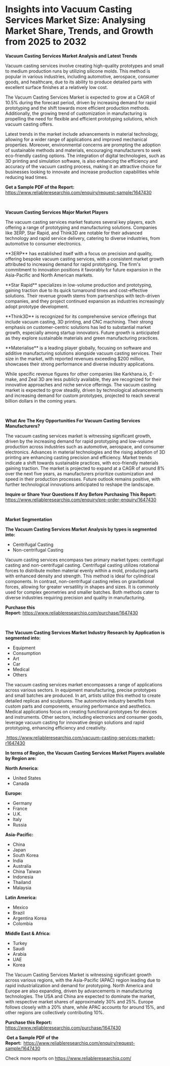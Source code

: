 <p><h1>Insights into Vacuum Casting Services Market Size: Analysing Market Share, Trends, and Growth from 2025 to 2032</h1></p><p><strong>Vacuum Casting Services Market Analysis and Latest Trends</strong></p>
<p><p>Vacuum casting services involve creating high-quality prototypes and small to medium production runs by utilizing silicone molds. This method is popular in various industries, including automotive, aerospace, consumer goods, and healthcare, due to its ability to produce detailed parts with excellent surface finishes at a relatively low cost.</p><p>The Vacuum Casting Services Market is expected to grow at a CAGR of 10.5% during the forecast period, driven by increasing demand for rapid prototyping and the shift towards more efficient production methods. Additionally, the growing trend of customization in manufacturing is propelling the need for flexible and efficient prototyping solutions, which vacuum casting offers. </p><p>Latest trends in the market include advancements in material technology, allowing for a wider range of applications and improved mechanical properties. Moreover, environmental concerns are prompting the adoption of sustainable methods and materials, encouraging manufacturers to seek eco-friendly casting options. The integration of digital technologies, such as 3D printing and simulation software, is also enhancing the efficiency and accuracy of the vacuum casting process, making it an attractive choice for businesses looking to innovate and increase production capabilities while reducing lead times.</p></p>
<p><strong>Get a Sample PDF of the Report:&nbsp;</strong> <a href="https://www.reliableresearchiq.com/enquiry/request-sample/1647430?utm_campaign=3027&utm_medium=2&utm_source=Github&utm_content=ia&utm_term=10032025&utm_id=vacuum-casting-services">https://www.reliableresearchiq.com/enquiry/request-sample/1647430</a></p>
<p>&nbsp;</p>
<p><strong>Vacuum Casting Services Major Market Players</strong></p>
<p><p>The vacuum casting services market features several key players, each offering a range of prototyping and manufacturing solutions. Companies like 3ERP, Star Rapid, and Think3D are notable for their advanced technology and rapid service delivery, catering to diverse industries, from automotive to consumer electronics.</p><p>**3ERP** has established itself with a focus on precision and quality, offering bespoke vacuum casting services, with a consistent market growth attributed to increasing demand for rapid prototyping. The firm's commitment to innovation positions it favorably for future expansion in the Asia-Pacific and North American markets.</p><p>**Star Rapid** specializes in low-volume production and prototyping, gaining traction due to its quick turnaround times and cost-effective solutions. Their revenue growth stems from partnerships with tech-driven companies, and they project continued expansion as industries increasingly adopt prototype development.</p><p>**Think3D** is recognized for its comprehensive service offerings that include vacuum casting, 3D printing, and CNC machining. Their strong emphasis on customer-centric solutions has led to substantial market growth, especially among startup innovators. Future growth is anticipated as they explore sustainable materials and green manufacturing practices.</p><p>**Materialise** is a leading player globally, focusing on software and additive manufacturing solutions alongside vacuum casting services. Their size in the market, with reported revenues exceeding $200 million, showcases their strong performance and diverse industry applications. </p><p>While specific revenue figures for other companies like Karkhana.io, E-make, and Zeal 3D are less publicly available, they are recognized for their innovative approaches and niche service offerings. The vacuum casting market is expected to grow steadily, driven by technological advancements and increasing demand for custom prototypes, projected to reach several billion dollars in the coming years.</p></p>
<p>&nbsp;</p>
<p><strong>What Are The Key Opportunities For Vacuum Casting Services Manufacturers?</strong></p>
<p><p>The vacuum casting services market is witnessing significant growth, driven by the increasing demand for rapid prototyping and low-volume production across industries such as automotive, aerospace, and consumer electronics. Advances in material technologies and the rising adoption of 3D printing are enhancing casting precision and efficiency. Market trends indicate a shift towards sustainable practices, with eco-friendly materials gaining traction. The market is projected to expand at a CAGR of around 8% over the next five years, as manufacturers prioritize customization and speed in their production processes. Future outlook remains positive, with further technological innovations anticipated to reshape the landscape.</p></p>
<p><strong>Inquire or Share Your Questions If Any Before Purchasing This Report:</strong> <a href="https://www.reliableresearchiq.com/enquiry/pre-order-enquiry/1647430?utm_campaign=3027&utm_medium=2&utm_source=Github&utm_content=ia&utm_term=10032025&utm_id=vacuum-casting-services">https://www.reliableresearchiq.com/enquiry/pre-order-enquiry/1647430</a></p>
<p>&nbsp;</p>
<p><strong>Market Segmentation</strong></p>
<p><strong>The Vacuum Casting Services Market Analysis by types is segmented into:</strong></p>
<p><ul><li>Centrifugal Casting</li><li>Non-centrifugal Casting</li></ul></p>
<p><p>Vacuum casting services encompass two primary market types: centrifugal casting and non-centrifugal casting. Centrifugal casting utilizes rotational forces to distribute molten material evenly within a mold, producing parts with enhanced density and strength. This method is ideal for cylindrical components. In contrast, non-centrifugal casting relies on gravitational forces, allowing for greater versatility in shapes and sizes. It is commonly used for complex geometries and smaller batches. Both methods cater to diverse industries requiring precision and quality in manufacturing.</p></p>
<p><strong>Purchase this Report:&nbsp;</strong><a href="https://www.reliableresearchiq.com/purchase/1647430?utm_campaign=3027&utm_medium=2&utm_source=Github&utm_content=ia&utm_term=10032025&utm_id=vacuum-casting-services">https://www.reliableresearchiq.com/purchase/1647430</a></p>
<p>&nbsp;</p>
<p><strong>The Vacuum Casting Services Market Industry Research by Application is segmented into:</strong></p>
<p><ul><li>Equipment</li><li>Consumption</li><li>Art</li><li>Car</li><li>Medical</li><li>Others</li></ul></p>
<p><p>The vacuum casting services market encompasses a range of applications across various sectors. In equipment manufacturing, precise prototypes and small batches are produced. In art, artists utilize this method to create detailed replicas and sculptures. The automotive industry benefits from custom parts and components, ensuring performance and aesthetics. Medical applications focus on creating functional prototypes for devices and instruments. Other sectors, including electronics and consumer goods, leverage vacuum casting for innovative design solutions and rapid prototyping, enhancing efficiency and creativity.</p></p>
<p><a href="https://www.reliableresearchiq.com/vacuum-casting-services-market-r1647430?utm_campaign=3027&utm_medium=2&utm_source=Github&utm_content=ia&utm_term=10032025&utm_id=vacuum-casting-services">&nbsp;https://www.reliableresearchiq.com/vacuum-casting-services-market-r1647430</a></p>
<p><strong>In terms of Region, the Vacuum Casting Services Market Players available by Region are:</strong></p>
<p>
    <p> <strong> North America: </strong>
        <ul>
            <li>United States</li>
            <li>Canada</li>
        </ul>
        </p> 
    <p> <strong> Europe: </strong>
        <ul>
            <li>Germany</li>
            <li>France</li>
            <li>U.K.</li>
            <li>Italy</li>
            <li>Russia</li>
        </ul>
        </p> 
    <p> <strong> Asia-Pacific: </strong>
        <ul>
            <li>China</li>
            <li>Japan</li>
            <li>South Korea</li>
            <li>India</li>
            <li>Australia</li>
            <li>China Taiwan</li>
            <li>Indonesia</li>
            <li>Thailand</li>
            <li>Malaysia</li>
        </ul>
        </p> 
    <p> <strong> Latin America: </strong>
        <ul>
            <li>Mexico</li>
            <li>Brazil</li>
            <li>Argentina Korea</li>
            <li>Colombia</li>
        </ul>
        </p> 
    <p> <strong> Middle East & Africa: </strong>
        <ul>
            <li>Turkey</li>
            <li>Saudi</li>
            <li>Arabia</li>
            <li>UAE</li>
            <li>Korea</li>
        </ul>
    </p>
    </p>
<p><p>The Vacuum Casting Services Market is witnessing significant growth across various regions, with the Asia-Pacific (APAC) region leading due to rapid industrialization and demand for prototyping. North America and Europe are also expanding, driven by advancements in manufacturing technologies. The USA and China are expected to dominate the market, with respective market shares of approximately 30% and 25%. Europe follows closely with a 20% share, while APAC accounts for around 15%, and other regions are collectively contributing 10%.</p></p>
<p><strong>Purchase this Report: </strong><a href="https://www.reliableresearchiq.com/purchase/1647430?utm_campaign=3027&utm_medium=2&utm_source=Github&utm_content=ia&utm_term=10032025&utm_id=vacuum-casting-services">https://www.reliableresearchiq.com/purchase/1647430</a></p>
<p>&nbsp;<strong>Get a Sample PDF of the Report:&nbsp;&nbsp;</strong><a href="https://www.reliableresearchiq.com/enquiry/request-sample/1647430?utm_campaign=3027&utm_medium=2&utm_source=Github&utm_content=ia&utm_term=10032025&utm_id=vacuum-casting-services">https://www.reliableresearchiq.com/enquiry/request-sample/1647430</a></p>
<p><strong></strong></p>
<p>Check more reports on <a href="https://www.reliableresearchiq.com/?utm_campaign=3027&utm_medium=2&utm_source=Github&utm_content=ia&utm_term=10032025&utm_id=vacuum-casting-services">https://www.reliableresearchiq.com/</a></p>